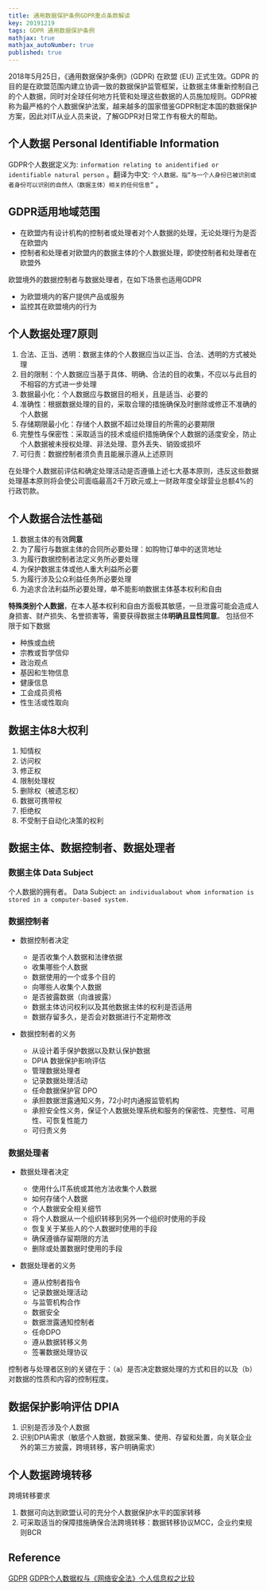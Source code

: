 ```yaml
---
title: 通用数据保护条例GDPR重点条款解读
key: 20191219
tags: GDPR 通用数据保护条例
mathjax: true
mathjax_autoNumber: true
published: true
---
```


2018年5月25日，《通用数据保护条例》(GDPR) 在欧盟 (EU) 正式生效。GDPR 的目的是在欧盟范围内建立协调一致的数据保护监管框架，让数据主体重新控制自己的个人数据，同时对全球任何地方托管和处理这些数据的人员施加规则。GDPR被称为最严格的个人数据保护法案，越来越多的国家借鉴GDPR制定本国的数据保护方案，因此对IT从业人员来说，了解GDPR对日常工作有极大的帮助。<!--more-->

## 个人数据 Personal Identifiable Information

GDPR个人数据定义为: ```information relating to anidentified or identifiable natural person``` 。翻译为中文: ```个人数据，指“与一个人身份已被识别或者身份可以识别的自然人（数据主体）相关的任何信息”``` 。

## GDPR适用地域范围

- 在欧盟内有设计机构的控制者或处理者对个人数据的处理，无论处理行为是否在欧盟内
- 控制者和处理者对欧盟内的数据主体的个人数据处理，即使控制者和处理者在欧盟外

欧盟境外的数据控制者与数据处理者，在如下场景也适用GDPR

- 为欧盟境内的客户提供产品或服务
- 监控其在欧盟境内的行为

## 个人数据处理7原则

1. 合法、正当、透明：数据主体的个人数据应当以正当、合法、透明的方式被处理
2. 目的限制：个人数据应当基于具体、明确、合法的目的收集，不应以与此目的不相容的方式进一步处理
3. 数据最小化：个人数据应与数据目的相关，且是适当、必要的
4. 准确性：根据数据处理的目的，采取合理的措施确保及时删除或修正不准确的个人数据
5. 存储期限最小化：存储个人数据不超过处理目的所需的必要期限
6. 完整性与保密性：采取适当的技术或组织措施确保个人数据的适度安全，防止个人数据被未授权处理、非法处理、意外丢失、销毁或损坏
7. 可归责：数据控制者须负责且能展示遵从上述原则

在处理个人数据前评估和确定处理活动是否遵循上述七大基本原则，违反这些数据处理基本原则将会使公司面临最高2千万欧元或上一财政年度全球营业总额4%的行政罚款。

## 个人数据合法性基础

1. 数据主体的有效**同意**
2. 为了履行与数据主体的合同所必要处理：如购物订单中的送货地址
3. 为履行数据控制者法定义务所必要处理
4. 为保护数据主体或他人重大利益所必要
5. 为履行涉及公众利益任务所必要处理
6. 为追求合法利益所必要处理，单不能影响数据主体基本权利和自由

**特殊类别个人数据**，在本人基本权利和自由方面极其敏感，一旦泄露可能会造成人身损害、财产损失、名誉损害等，需要获得数据主体**明确且显性同意**。
包括但不限于如下数据

- 种族或血统
- 宗教或哲学信仰
- 政治观点
- 基因和生物信息
- 健康信息
- 工会成员资格
- 性生活或性取向

## 数据主体8大权利

1. 知情权
2. 访问权
3. 修正权
4. 限制处理权
5. 删除权（被遗忘权）
6. 数据可携带权
7. 拒绝权
8. 不受制于自动化决策的权利

## 数据主体、数据控制者、数据处理者

### 数据主体 Data Subject

个人数据的拥有者。
Data Subject: ```an individualabout whom information is stored in a computer-based system.```

### 数据控制者

- 数据控制者决定
  - 是否收集个人数据和法律依据
  - 收集哪些个人数据
  - 数据使用的一个或多个目的
  - 向哪些人收集个人数据
  - 是否披露数据（向谁披露）
  - 数据主体访问权利以及其他数据主体的权利是否适用
  - 数据存留多久，是否会对数据进行不定期修改

- 数据控制者的义务
  - 从设计着手保护数据以及默认保护数据
  - DPIA 数据保护影响评估
  - 管理数据处理者
  - 记录数据处理活动
  - 任命数据保护官 DPO
  - 承担数据泄露通知义务，72小时内通报监管机构
  - 承担安全性义务，保证个人数据处理系统和服务的保密性、完整性、可用性、可恢复性能力
  - 可归责义务

### 数据处理者

- 数据处理者决定
  - 使用什么IT系统或其他方法收集个人数据
  - 如何存储个人数据
  - 个人数据安全相关细节
  - 将个人数据从一个组织转移到另外一个组织时使用的手段
  - 恢复关于某些人的个人数据时使用的手段
  - 确保遵循存留期限的方法
  - 删除或处置数据时使用的手段

- 数据处理者的义务
  - 遵从控制者指令
  - 记录数据处理活动
  - 与监管机构合作
  - 数据安全
  - 数据泄露通知控制者
  - 任命DPO
  - 遵从数据转移义务
  - 签署数据处理协议

控制者与处理者区别的关键在于：（a）是否决定数据处理的方式和目的以及（b）对数据的性质和内容的控制程度。

## 数据保护影响评估 DPIA

1. 识别是否涉及个人数据
2. 识别DPIA需求（敏感个人数据，数据采集、使用、存留和处置，向关联企业外的第三方披露，跨境转移，客户明确需求）

## 个人数据跨境转移

跨境转移要求

1. 数据可向达到欧盟认可的充分个人数据保护水平的国家转移
2. 可采取适当的保障措施确保合法跨境转移：数据转移协议MCC，企业约束规则BCR

## Reference

[GDPR](https://gdpr-info.eu/)
[GDPR个人数据权与《网络安全法》个人信息权之比较](https://www.cebnet.com.cn/20180712/102506315.html)